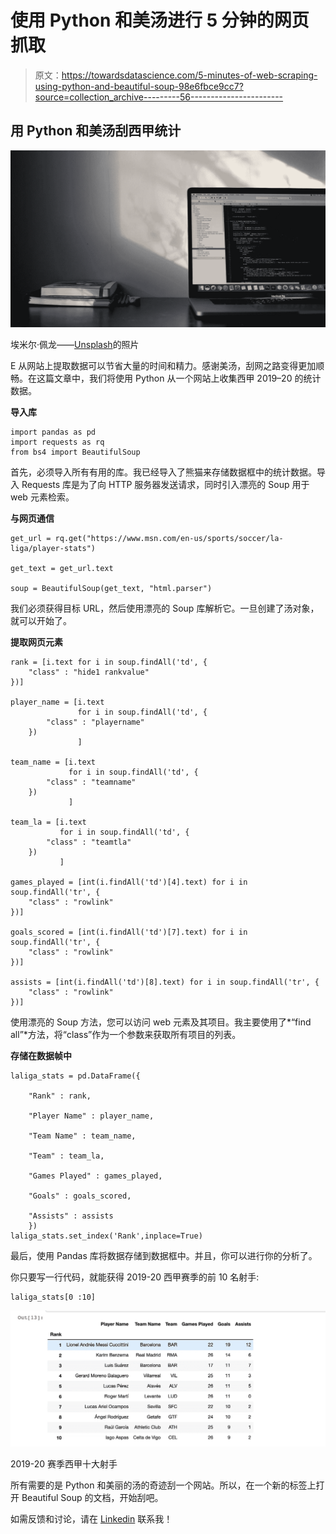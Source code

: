 # 使用 Python 和美汤进行 5 分钟的网页抓取

> 原文：<https://towardsdatascience.com/5-minutes-of-web-scraping-using-python-and-beautiful-soup-98e6fbce9cc7?source=collection_archive---------56----------------------->

## 用 Python 和美汤刮西甲统计

![](img/7086d5ac35e8f4fdbb3d9eb40406a74f.png)

埃米尔·佩龙——[Unsplash](http://www.unsplash.com)的照片

E 从网站上提取数据可以节省大量的时间和精力。感谢美汤，刮网之路变得更加顺畅。在这篇文章中，我们将使用 Python 从一个网站上收集西甲 2019–20 的统计数据。

**导入库**

```
import pandas as pd
import requests as rq
from bs4 import BeautifulSoup
```

首先，必须导入所有有用的库。我已经导入了熊猫来存储数据框中的统计数据。导入 Requests 库是为了向 HTTP 服务器发送请求，同时引入漂亮的 Soup 用于 web 元素检索。

**与网页通信**

```
get_url = rq.get("https://www.msn.com/en-us/sports/soccer/la-liga/player-stats")

get_text = get_url.text

soup = BeautifulSoup(get_text, "html.parser")
```

我们必须获得目标 URL，然后使用漂亮的 Soup 库解析它。一旦创建了汤对象，就可以开始了。

**提取网页元素**

```
rank = [i.text for i in soup.findAll('td', {
    "class" : "hide1 rankvalue"
})]

player_name = [i.text
               for i in soup.findAll('td', {
        "class" : "playername"
    })
               ]

team_name = [i.text
             for i in soup.findAll('td', {
        "class" : "teamname"
    })
             ]

team_la = [i.text
           for i in soup.findAll('td', {
        "class" : "teamtla"
    })
           ]

games_played = [int(i.findAll('td')[4].text) for i in soup.findAll('tr', {
    "class" : "rowlink"
})]

goals_scored = [int(i.findAll('td')[7].text) for i in soup.findAll('tr', {
    "class" : "rowlink"
})]

assists = [int(i.findAll('td')[8].text) for i in soup.findAll('tr', {
    "class" : "rowlink"
})]
```

使用漂亮的 Soup 方法，您可以访问 web 元素及其项目。我主要使用了*“find all”*方法，将“class”作为一个参数来获取所有项目的列表。

**存储在数据帧中**

```
laliga_stats = pd.DataFrame({

    "Rank" : rank,

    "Player Name" : player_name,

    "Team Name" : team_name,

    "Team" : team_la,

    "Games Played" : games_played,

    "Goals" : goals_scored,

    "Assists" : assists
    })
laliga_stats.set_index('Rank',inplace=True)
```

最后，使用 Pandas 库将数据存储到数据框中。并且，你可以进行你的分析了。

你只要写一行代码，就能获得 2019-20 西甲赛季的前 10 名射手:

```
laliga_stats[0 :10]
```

![](img/36c4d9bb7ff29a57a98bd08e32556183.png)

2019-20 赛季西甲十大射手

所有需要的是 Python 和美丽的汤的奇迹刮一个网站。所以，在一个新的标签上打开 Beautiful Soup 的文档，开始刮吧。

如需反馈和讨论，请在 [Linkedin](http://linkedin.com/in/vishal-sharma-239965140) 联系我！
